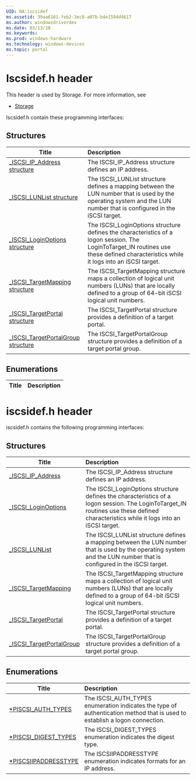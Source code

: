 ```yaml
---
UID: NA:iscsidef
ms.assetid: 39aa6161-feb2-3ec8-a07b-b4e1594d4617
ms.author: windowsdriverdev
ms.date: 03/13/18
ms.keywords: 
ms.prod: windows-hardware
ms.technology: windows-devices
ms.topic: portal
---
```


# Iscsidef.h header



This header is used by Storage. For more information, see
- [Storage](../_storage/index.md)

Iscsidef.h contain these programming interfaces:


## Structures

| Title   | Description   |
| ---- |:---- |
| [_ISCSI_IP_Address structure](ns-iscsidef-_iscsi_ip_address.md) | The ISCSI_IP_Address structure defines an IP address. |
| [_ISCSI_LUNList structure](ns-iscsidef-_iscsi_lunlist.md) | The ISCSI_LUNList structure defines a mapping between the LUN number that is used by the operating system and the LUN number that is configured in the iSCSI target. |
| [_ISCSI_LoginOptions structure](ns-iscsidef-_iscsi_loginoptions.md) | The ISCSI_LoginOptions structure defines the characteristics of a logon session. The LoginToTarget_IN routines use these defined characteristics while it logs into an iSCSI target. |
| [_ISCSI_TargetMapping structure](ns-iscsidef-_iscsi_targetmapping.md) | The ISCSI_TargetMapping structure maps a collection of logical unit numbers (LUNs) that are locally defined to a group of 64-bit iSCSI logical unit numbers. |
| [_ISCSI_TargetPortal structure](ns-iscsidef-_iscsi_targetportal.md) | The ISCSI_TargetPortal structure provides a definition of a target portal. |
| [_ISCSI_TargetPortalGroup structure](ns-iscsidef-_iscsi_targetportalgroup.md) | The ISCSI_TargetPortalGroup structure provides a definition of a target portal group. |

## Enumerations

| Title   | Description   |
| ---- |:----

# iscsidef.h header



iscsidef.h contains the following programming interfaces:







## Structures
| Title | Description |
| ---- |:---- |
| [_ISCSI_IP_Address](ns-iscsidef-_iscsi_ip_address.md) | The ISCSI_IP_Address structure defines an IP address. |
| [_ISCSI_LoginOptions](ns-iscsidef-_iscsi_loginoptions.md) | The ISCSI_LoginOptions structure defines the characteristics of a logon session. The LoginToTarget_IN routines use these defined characteristics while it logs into an iSCSI target. |
| [_ISCSI_LUNList](ns-iscsidef-_iscsi_lunlist.md) | The ISCSI_LUNList structure defines a mapping between the LUN number that is used by the operating system and the LUN number that is configured in the iSCSI target. |
| [_ISCSI_TargetMapping](ns-iscsidef-_iscsi_targetmapping.md) | The ISCSI_TargetMapping structure maps a collection of logical unit numbers (LUNs) that are locally defined to a group of 64-bit iSCSI logical unit numbers. |
| [_ISCSI_TargetPortal](ns-iscsidef-_iscsi_targetportal.md) | The ISCSI_TargetPortal structure provides a definition of a target portal. |
| [_ISCSI_TargetPortalGroup](ns-iscsidef-_iscsi_targetportalgroup.md) | The ISCSI_TargetPortalGroup structure provides a definition of a target portal group. |


## Enumerations
| Title | Description |
| ---- |:---- |
| [*PISCSI_AUTH_TYPES](ne-iscsidef-piscsi_auth_types.md) | The ISCSI_AUTH_TYPES enumeration indicates the type of authentication method that is used to establish a logon connection. |
| [*PISCSI_DIGEST_TYPES](ne-iscsidef-piscsi_digest_types.md) | The ISCSI_DIGEST_TYPES enumeration indicates the digest type. |
| [*PISCSIIPADDRESSTYPE](ne-iscsidef-piscsiipaddresstype.md) | The ISCSIIPADDRESSTYPE enumeration indicates formats for an IP address. |